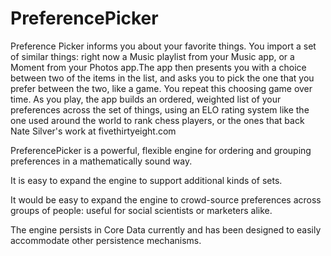 # PreferencePicker
Preference Picker informs you about your favorite things. You import a set of similar things: right now a Music playlist from your Music app, or a Moment from your Photos app.The app then presents you with a choice between two of the items in the list, and asks you to pick the one that you prefer between the two, like a game. You repeat this choosing game over time. As you play, the app builds an ordered, weighted list of your preferences across the set of things, using an ELO rating system like the one used around the world to rank chess players, or the ones that back Nate Silver's work at fivethirtyeight.com

PreferencePicker is a powerful, flexible engine for ordering and grouping preferences in a mathematically sound way.

It is easy to expand the engine to support additional kinds of sets.

It would be easy to expand the engine to crowd-source preferences across groups of people: useful for social scientists or marketers alike.

The engine persists in Core Data currently and has been designed to easily accommodate other persistence mechanisms.
